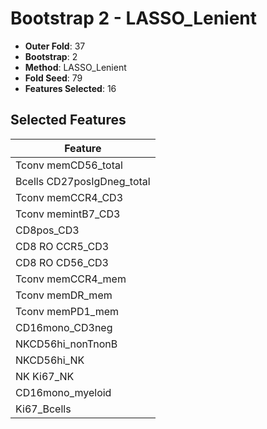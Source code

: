 # Bootstrap 2 - LASSO_Lenient

- **Outer Fold**: 37
- **Bootstrap**: 2
- **Method**: LASSO_Lenient
- **Fold Seed**: 79
- **Features Selected**: 16

## Selected Features

| Feature |
|---------|
| Tconv memCD56_total |
| Bcells CD27posIgDneg_total |
| Tconv memCCR4_CD3 |
| Tconv memintB7_CD3 |
| CD8pos_CD3 |
| CD8 RO CCR5_CD3 |
| CD8 RO CD56_CD3 |
| Tconv memCCR4_mem |
| Tconv memDR_mem |
| Tconv memPD1_mem |
| CD16mono_CD3neg |
| NKCD56hi_nonTnonB |
| NKCD56hi_NK |
| NK Ki67_NK |
| CD16mono_myeloid |
| Ki67_Bcells |

